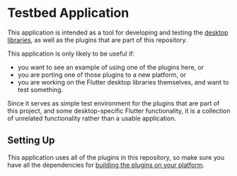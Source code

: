 # Testbed Application

This application is intended as a tool for developing and testing
the [desktop
libraries](https://github.com/flutter/flutter/wiki/Desktop-shells), as well
as the plugins that are part of this repository.

This application is only likely to be useful if:
* you want to see an example of using one of the plugins here, or
* you are porting one of those plugins to a new platform, or
* you are working on the Flutter desktop libraries themselves, and want to test
  something.

Since it serves as simple test environment for the plugins that are part of
this project, and some desktop-specific Flutter functionality, it is a
collection of unrelated functionality rather than a usable application.

## Setting Up

This application uses all of the plugins in this repository, so make sure you
have all the dependencies for
[building the plugins on your platform](../plugins/README.md).
